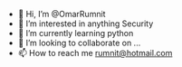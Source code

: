 - 👋 Hi, I’m @OmarRumnit
- 👀 I’m interested in anything Security
- 🌱 I’m currently learning python
- 💞️ I’m looking to collaborate on ...
- 📫 How to reach me rumnit@hotmail.com

<!---
OmarRumnit/OmarRumnit is a ✨ special ✨ repository because its `README.md` (this file) appears on your GitHub profile.
You can click the Preview link to take a look at your changes.
--->

